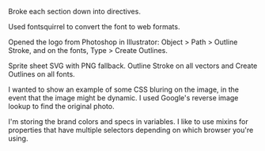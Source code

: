 Broke each section down into directives.

Used fontsquirrel to convert the font to web formats.

Opened the logo from Photoshop in Illustrator: Object > Path > Outline Stroke, and on the fonts, Type > Create Outlines.

Sprite sheet SVG with PNG fallback. Outline Stroke on all vectors and Create Outlines on all fonts.

I wanted to show an example of some CSS bluring on the image, in the event that the image might be dynamic. I used Google's reverse image lookup to find the original photo.

I'm storing the brand colors and specs in variables. I like to use mixins for properties that have multiple selectors depending on which browser you're using.